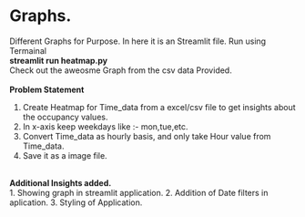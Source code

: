 # Graphs.
Different Graphs for Purpose.
In here it is an Streamlit file. Run using Termainal </br><b>streamlit run heatmap.py</b>
  </br>
  Check out the aweosme Graph from the csv data Provided.</br>
  </br><b> Problem Statement</b>
  </br>
  1. Create Heatmap for Time_data from a excel/csv file to get insights about the occupancy values.
  2. In x-axis keep weekdays like :- mon,tue,etc.
  3. Convert Time_data as hourly basis, and only take Hour value from Time_data.
  4. Save it as a image file.
</br>
<b>Additional Insights added.</b>
</br>
1. Showing graph in streamlit application.
2. Addition of Date filters in aplication.
3. Styling of Application.
